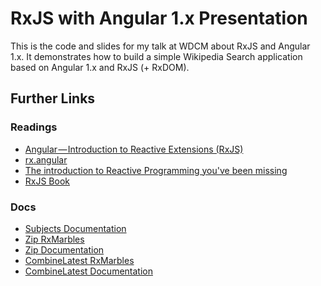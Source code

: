 # RxJS with Angular 1.x Presentation

This is the code and slides for my talk at WDCM about RxJS and Angular 1.x. It demonstrates how to build
a simple Wikipedia Search application based on Angular 1.x and RxJS (+ RxDOM).

## Further Links

### Readings

- [Angular — Introduction to Reactive Extensions (RxJS)](https://medium.com/google-developer-experts/angular-introduction-to-reactive-extensions-rxjs-a86a7430a61f#.7plygii8x)
- [rx.angular](https://github.com/Reactive-Extensions/rx.angular.js)
- [The introduction to Reactive Programming you've been missing](https://gist.github.com/staltz/868e7e9bc2a7b8c1f754)
- [RxJS Book](http://xgrommx.github.io/rx-book/index.html)

### Docs

- [Subjects Documentation](https://github.com/Reactive-Extensions/RxJS/tree/master/doc/api/subjects)
- [Zip RxMarbles](http://rxmarbles.com/#zip)
- [Zip Documentation](https://github.com/Reactive-Extensions/RxJS/blob/master/doc/api/core/operators/zip.md)
- [CombineLatest RxMarbles](http://rxmarbles.com/#combineLatest)
- [CombineLatest Documentation](https://github.com/Reactive-Extensions/RxJS/blob/master/doc/api/core/operators/combinelatest.md)
